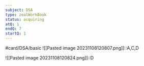 ```yaml
---
subject: DSA
type: zealWorkBook
status: acquiring
atQ: 1
endQ: 7
startQ: 1
---
```

#card/DSA/basic
![[Pasted image 20231108120807.png]]::A,C,D <!--SR:!2023-11-29,17,290-->

![[Pasted image 20231108120824.png]]::D <!--SR:!2023-12-01,7,250-->

